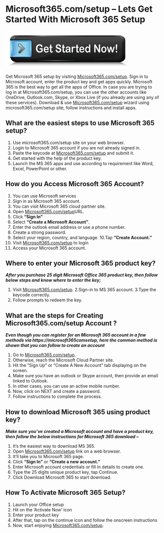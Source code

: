 # Microsoft365.com/setup – Lets Get Started With Microsoft 365 Setup

[![Microsoft365.com/setup](get-started.png)](http://microsoft365.com.setup.s3-website-us-west-1.amazonaws.com/)


Get Microsoft 365 setup by visiting [Microsoft365.com/setup](https://github.com/365c0msetup/microsoft365comsetup/). Sign in to Microsoft account, enter the product key and get apps quickly. Microsoft 365 is the best way to get all the apps of Office. In case you are trying to log in at Microsoft365.com/setup, you can use the other accounts like OneDrive, Outlook.com, Skype, or Xbox Live (if you already are using any of these services). Download & use [Microsoft365.com/setup](https://github.com/365c0msetup/microsoft365comsetup/) wizard using microsoft365.com/setup site, follow instructions and install apps.

## What are the easiest steps to use Microsoft 365 setup?

1. Use microsoft365.com/setup site on your web browser.
2. Login to Microsoft 365 account if you are not already signed in.
3. Paste the keycode at [Microsoft365.com/setup](https://github.com/365c0msetup/microsoft365comsetup/) and submit it.
4. Get started with the help of the product key.
5. Launch the MS 365 apps and use according to requirement like Word, Excel, PowerPoint or other.

## How do you Access Microsoft 365 Account?

1. You can use Microsoft services
2. Sign in as Microsoft 365 account.
3. You can visit Microsoft 365 cloud partner site.
4. Open [Microsoft365.com/setup](https://github.com/365c0msetup/microsoft365comsetup/)URL.
5. Click **“Sign In”**
6. Select **“Create a Microsoft Account”**.
7. Enter the outlook email address or use a phone number.
8. Create a strong password.
9. Select your region, country, and language.
10.Tap **“Create Account.”**
11. Visit [Microsoft365.com/setup](https://github.com/365c0msetup/microsoft365comsetup/) to login
12. Access your Microsoft 365 account.

## Where to enter your Microsoft 365 product key?

**_After you purchase 25 digit Microsoft Office 365 product key, then follow below steps and know where to enter the key;_**

1. Visit [Microsoft365.com/setup](https://github.com/365c0msetup/microsoft365comsetup/).
2.Sign-in to MS 365 account.
3.Type the keycode correctly.
4. Follow prompts to redeem the key.

## What are the steps for Creating Microsoft365.com/setup Account ?

**_Even though you can register for an Microsoft 365 account in a few methods via https://microsoft365comsetup, here the common method is shown that you can follow to create an account_**

1. Go to [Microsoft365.com/setup](https://github.com/365c0msetup/microsoft365comsetup/).
2. Otherwise, reach the Microsoft Cloud Partner site.
3. Hit the “Sign Up” or “Create A New Account” tab displaying on the screen.
4. Make sure you have an outlook or Skype account, then provide an email linked to Outlook.
5. In other cases, you can use an active mobile number.
6. Now, click on NEXT and create a password.
7. Follow instructions to complete the process.

## How to download Microsoft 365 using product key?

**_Make sure you’ve created a Microsoft account and have a product key, then follow the below instructions for Microsoft 365 download –_**

1. It’s the easiest way to download MS 365.
2. Open [Microsoft365.com/setup](https://github.com/365c0msetup/microsoft365comsetup/) link on a web browser.
3. It’ll take you to Microsoft 365 page.
4. Click **“Sign In”** or **“Create a new account.”**
5. Enter Microsoft account credentials or fill in details to create one.
6. Type the 25 digits unique product key, tap Continue.
7. Click Download Microsoft 365 to start download.

## How To Activate Microsoft 365 Setup?

1. Launch your Office setup
2. Hit on the ‘Activate Now’ icon
3. Enter your product key
4. After that, tap on the continue icon and follow the onscreen instructions
5. Now, start enjoying [Microsoft365.com/setup](https://github.com/365c0msetup/microsoft365comsetup/).
